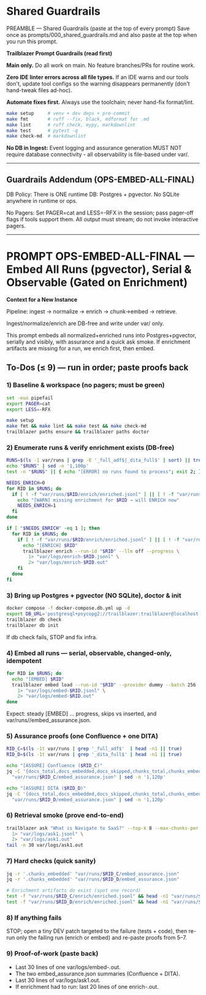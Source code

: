 # Shared Guardrails

PREAMBLE — Shared Guardrails (paste at the top of every prompt)
Save once as prompts/000_shared_guardrails.md and also paste at the top when
you run this prompt.

**Trailblazer Prompt Guardrails (read first)**

**Main only.** Do all work on main. No feature branches/PRs for routine work.

**Zero IDE linter errors across all file types.** If an IDE warns and our tools don't, update tool configs so the warning disappears permanently (don't hand-tweak files ad-hoc).

**Automate fixes first.** Always use the toolchain; never hand-fix format/lint.

```bash
make setup     # venv + dev deps + pre-commit
make fmt       # ruff --fix, black, mdformat for .md
make lint      # ruff check, mypy, markdownlint
make test      # pytest -q
make check-md  # markdownlint
```

**No DB in Ingest:** Event logging and assurance generation MUST NOT require database connectivity - all observability is file-based under var/.

______________________________________________________________________

## Guardrails Addendum (OPS-EMBED-ALL-FINAL)

DB Policy: There is ONE runtime DB: Postgres + pgvector. No SQLite anywhere in runtime or ops.

No Pagers: Set PAGER=cat and LESS=-RFX in the session; pass pager-off flags if tools support them. All output must stream; do not invoke interactive pagers.

______________________________________________________________________

# PROMPT OPS-EMBED-ALL-FINAL — Embed All Runs (pgvector), Serial & Observable (Gated on Enrichment)

**Context for a New Instance**

Pipeline: ingest → normalize → enrich → chunk→embed → retrieve.

Ingest/normalize/enrich are DB-free and write under var/ only.

This prompt embeds all normalized+enriched runs into Postgres+pgvector, serially and visibly, with assurance and a quick ask smoke. If enrichment artifacts are missing for a run, we enrich first, then embed.

## To-Dos (≤ 9) — run in order; paste proofs back

### 1) Baseline & workspace (no pagers; must be green)

```bash
set -euo pipefail
export PAGER=cat
export LESS=-RFX

make setup
make fmt && make lint && make test && make check-md
trailblazer paths ensure && trailblazer paths doctor
```

### 2) Enumerate runs & verify enrichment exists (DB-free)

```bash
RUNS=$(ls -1 var/runs | grep -E '_full_adf$|_dita_full$' | sort) || true
echo "$RUNS" | sed -n '1,100p'
test -n "$RUNS" || { echo "[ERROR] no runs found to process"; exit 2; }

NEEDS_ENRICH=0
for RID in $RUNS; do
  if [ ! -f "var/runs/$RID/enrich/enriched.jsonl" ] || [ ! -f "var/runs/$RID/enrich/fingerprints.jsonl" ]; then
    echo "[WARN] missing enrichment for $RID → will ENRICH now"
    NEEDS_ENRICH=1
  fi
done

if [ "$NEEDS_ENRICH" -eq 1 ]; then
  for RID in $RUNS; do
    if [ ! -f "var/runs/$RID/enrich/enriched.jsonl" ] || [ ! -f "var/runs/$RID/enrich/fingerprints.jsonl" ]; then
      echo "[ENRICH] $RID"
      trailblazer enrich --run-id "$RID" --llm off --progress \
        1> "var/logs/enrich-$RID.jsonl" \
        2> "var/logs/enrich-$RID.out"
    fi
  done
fi
```

### 3) Bring up Postgres + pgvector (NO SQLite), doctor & init

```bash
docker compose -f docker-compose.db.yml up -d
export DB_URL='postgresql+psycopg2://trailblazer:trailblazer@localhost:5432/trailblazer'
trailblazer db check
trailblazer db init
```

If db check fails, STOP and fix infra.

### 4) Embed all runs — serial, observable, changed-only, idempotent

```bash
for RID in $RUNS; do
  echo "[EMBED] $RID"
  trailblazer embed load --run-id "$RID" --provider dummy --batch 256 --changed-only \
    1> "var/logs/embed-$RID.jsonl" \
    2> "var/logs/embed-$RID.out"
done
```

Expect: steady [EMBED] … progress, skips vs inserted, and var/runs/<RID>/embed_assurance.json.

### 5) Assurance proofs (one Confluence + one DITA)

```bash
RID_C=$(ls -1t var/runs | grep '_full_adf$'  | head -n1 || true)
RID_D=$(ls -1t var/runs | grep '_dita_full$' | head -n1 || true)

echo "[ASSURE] Confluence ($RID_C)"
jq -C '{docs_total,docs_embedded,docs_skipped,chunks_total,chunks_embedded,chunks_skipped,provider,dim}' \
  "var/runs/$RID_C/embed_assurance.json" | sed -n '1,120p'

echo "[ASSURE] DITA ($RID_D)"
jq -C '{docs_total,docs_embedded,docs_skipped,chunks_total,chunks_embedded,chunks_skipped,provider,dim}' \
  "var/runs/$RID_D/embed_assurance.json" | sed -n '1,120p'
```

### 6) Retrieval smoke (prove end-to-end)

```bash
trailblazer ask "What is Navigate to SaaS?" --top-k 8 --max-chunks-per-doc 3 --provider dummy --format text \
  1> "var/logs/ask1.jsonl" \
  2> "var/logs/ask1.out"
tail -n 30 var/logs/ask1.out
```

### 7) Hard checks (quick sanity)

```bash
jq -r '.chunks_embedded' "var/runs/$RID_C/embed_assurance.json"
jq -r '.chunks_embedded' "var/runs/$RID_D/embed_assurance.json"

# Enrichment artifacts do exist (spot one record)
test -f "var/runs/$RID_C/enrich/enriched.jsonl" && head -n1 "var/runs/$RID_C/enrich/enriched.jsonl" | jq '{id,collection,quality_flags}'
test -f "var/runs/$RID_D/enrich/enriched.jsonl" && head -n1 "var/runs/$RID_D/enrich/enriched.jsonl" | jq '{id,collection,quality_flags}'
```

### 8) If anything fails

STOP; open a tiny DEV patch targeted to the failure (tests + code), then re-run only the failing run (enrich or embed) and re-paste proofs from 5–7.

### 9) Proof-of-work (paste back)

- Last 30 lines of one var/logs/embed-<RID>.out.
- The two embed_assurance.json summaries (Confluence + DITA).
- Last 30 lines of var/logs/ask1.out.
- If enrichment had to run: last 20 lines of one enrich-<RID>.out.
